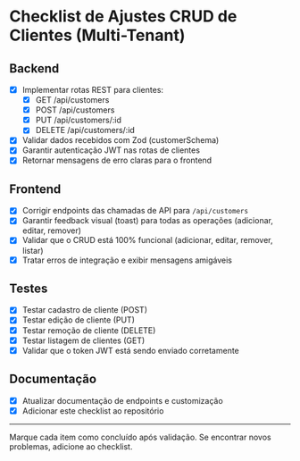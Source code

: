 # Checklist de Ajustes CRUD de Clientes (Multi-Tenant)

## Backend
- [x] Implementar rotas REST para clientes:
  - [x] GET /api/customers
  - [x] POST /api/customers
  - [x] PUT /api/customers/:id
  - [x] DELETE /api/customers/:id
- [x] Validar dados recebidos com Zod (customerSchema)
- [x] Garantir autenticação JWT nas rotas de clientes
- [x] Retornar mensagens de erro claras para o frontend

## Frontend
- [x] Corrigir endpoints das chamadas de API para `/api/customers`
- [x] Garantir feedback visual (toast) para todas as operações (adicionar, editar, remover)
- [x] Validar que o CRUD está 100% funcional (adicionar, editar, remover, listar)
- [x] Tratar erros de integração e exibir mensagens amigáveis

## Testes
- [x] Testar cadastro de cliente (POST)
- [x] Testar edição de cliente (PUT)
- [x] Testar remoção de cliente (DELETE)
- [x] Testar listagem de clientes (GET)
- [x] Validar que o token JWT está sendo enviado corretamente

## Documentação
- [x] Atualizar documentação de endpoints e customização
- [x] Adicionar este checklist ao repositório

---
Marque cada item como concluído após validação. Se encontrar novos problemas, adicione ao checklist.
